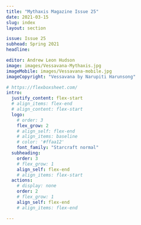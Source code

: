 ```yaml
---
title: "Mythaxis Magazine Issue 25"
date: 2021-03-15
slug: index
layout: section

issue: Issue 25
subhead: Spring 2021
headline: 

editor: Andrew Leon Hudson
image: images/Vessavana-Mythaxis.jpg
imageMobile: images/Vessavana-mobile.jpg
imageCopyright: "Vessavana by Narupiti Harunsong"

# https://flexboxsheet.com/
intro:
  justify_content: flex-start
  # align_items: flex-end
  # align_content: flex-start
  logo:
    # order: 3
    flex_grow: 2
    # align_self: flex-end
    # align_items: baseline
    # color: '#ffaa12'
    font_family: "Starcraft normal"
  subheading:
    order: 3
    # flex_grow: 1
    align_self: flex-end
    # align_items: flex-start
  actions:
    # display: none
    order: 2
    # flex_grow: 1
    align_self: flex-end
    # align_items: flex-end

---
```


